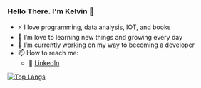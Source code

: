 ### Hello There. I'm Kelvin 👋

- ⚡ I love programming, data analysis, IOT, and books
- 🌱 I’m love to learning new things and growing every day
- 🔭 I’m currently working on my way to becoming a developer
- 📫 How to reach me: 
    - :office: [LinkedIn](https://www.linkedin.com/in/kel-lee-52a167212/)

[![Top Langs](https://github-readme-stats.vercel.app/api/top-langs/?username=Kel9858)](https://github.com/anuraghazra/github-readme-stats)

